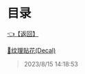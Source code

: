 # 目录  


[👈【返回】](/--目录--/Unity笔记/000一些特殊效果示例000/--目录--000一些特殊效果示例000)  


[📜纹理贴花(Decal)](/Unity笔记/000一些特殊效果示例000/纹理贴花/纹理贴花(Decal))  







> 2023/8/15 14:18:53
